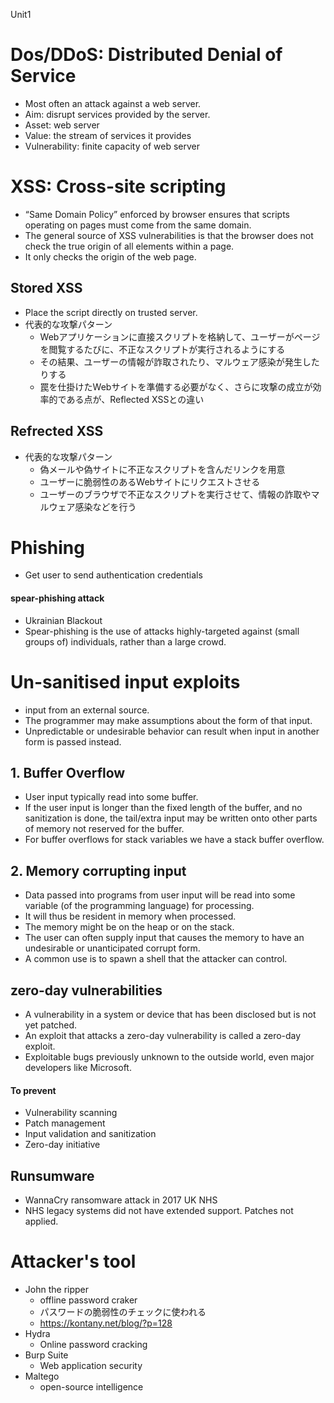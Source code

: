 Unit1

# Dos/DDoS: Distributed Denial of Service
* Most often an attack against a web server.
* Aim: disrupt services provided by the server.
* Asset: web server
* Value: the stream of services it provides
* Vulnerability: finite capacity of web server

# XSS: Cross-site scripting 
* “Same Domain Policy” enforced by browser ensures that scripts operating on pages must come from the same domain. 
* The general source of XSS vulnerabilities is that the browser does not check the true origin of all elements within a page. 
* It only checks the origin of the web page.

## Stored XSS
* Place the script directly on trusted server.
* 代表的な攻撃パターン
    * Webアプリケーションに直接スクリプトを格納して、ユーザーがページを閲覧するたびに、不正なスクリプトが実行されるようにする
    * その結果、ユーザーの情報が詐取されたり、マルウェア感染が発生したりする
    * 罠を仕掛けたWebサイトを準備する必要がなく、さらに攻撃の成立が効率的である点が、Reflected XSSとの違い

## Refrected XSS
* 代表的な攻撃パターン
    * 偽メールや偽サイトに不正なスクリプトを含んだリンクを用意
    * ユーザーに脆弱性のあるWebサイトにリクエストさせる
    * ユーザーのブラウザで不正なスクリプトを実行させて、情報の詐取やマルウェア感染などを行う

# Phishing
* Get user to send authentication credentials 

#### spear-phishing attack
* Ukrainian Blackout
* Spear-phishing is the use of attacks highly-targeted against (small groups of) individuals, rather than a large crowd.

# Un-sanitised input exploits
* input from an external source.
* The programmer may make assumptions about the form of that input. 
* Unpredictable or undesirable behavior can result when input in another form is passed instead. 

## 1. Buffer Overflow
* User input typically read into some buffer. 
* If the user input is longer than the fixed length of the buffer, and no sanitization is done, the tail/extra input may be written onto other parts of memory not reserved for the buffer.
* For buffer overflows for stack variables we have a stack buffer overflow.

## 2. Memory corrupting input
* Data passed into programs from user input will be read into some variable (of the programming language) for processing.
* It will thus be resident in memory when processed. 
* The memory might be on the heap or on the stack.
* The user can often supply input that causes the memory to have an undesirable or unanticipated corrupt form. 
* A common use is to spawn a shell that the attacker can control.


## zero-day vulnerabilities
* A vulnerability in a system or device that has been disclosed but is not yet patched.
* An exploit that attacks a zero-day vulnerability is called a zero-day exploit.
* Exploitable bugs previously unknown to the outside world, even major developers like Microsoft.

#### To prevent
* Vulnerability scanning
* Patch management
* Input validation and sanitization
* Zero-day initiative

## Runsumware
* WannaCry ransomware attack in 2017 UK NHS
* NHS legacy systems did not have extended support. Patches not applied.


# Attacker's tool
* John the ripper
  * offline password craker
  * パスワードの脆弱性のチェックに使われる
  * https://kontany.net/blog/?p=128
* Hydra
  * Online password cracking
* Burp Suite
  * Web application security
* Maltego
  * open-source intelligence
